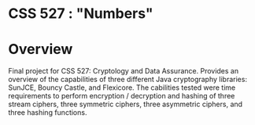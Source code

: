 # CSS 527 : "Numbers"

# Overview
Final project for CSS 527: Cryptology and Data Assurance.  Provides an overview of the capabilities of three different Java cryptography libraries: SunJCE, Bouncy Castle, and Flexicore.  The cabilities tested were time requirements to perform encryption / decryption and hashing of three stream ciphers, three symmetric ciphers, three asymmetric ciphers, and three hashing functions.
